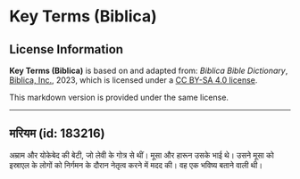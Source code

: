# Key Terms (Biblica)

## License Information

**Key Terms (Biblica)** is based on and adapted from: _Biblica Bible Dictionary_, [Biblica, Inc.](https://www.biblica.com/), 2023, which is licensed under a [CC BY-SA 4.0 license](https://creativecommons.org/licenses/by-sa/4.0/legalcode.en).

This markdown version is provided under the same license.



--------------------------------

## मरियम (id: 183216)

अम्राम और योकेबेद की बेटी, जो लेवी के गोत्र से थीं। मूसा और हारून उसके भाई थे। उसने मूसा को इस्राएल के लोगों को निर्गमन के दौरान नेतृत्व करने में मदद की। वह एक भविष्‍य बताने वाली थी।



